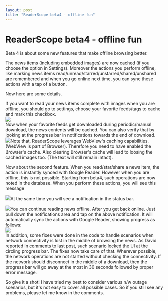 ```yaml
---
layout: post
title: "ReaderScope beta4 - offline fun"
---
```

ReaderScope beta4 - offline fun
===
Beta 4 is about some new features that make offline browsing better.  
  
The news items (including embedded images) are now cached (if you choose the option in Settings). Moreover the actions you perform offline, like marking news items read/unread/starred/unstarred/shared/unshared are remembered and when you go online next time, you can sync these actions with a tap of a button.  
  
Now here are some details.  
  
If you want to read your news items complete with images when you are offline, you should go to settings, choose your favorite feeds/tags to cache and mark this checkbox.  
[![](http://4.bp.blogspot.com/_W6UcJjyXr24/SpVtgW6rN8I/AAAAAAAADUQ/qkDvhMZ6GUM/s400/cache-images-option.png)][0]  
Now when your favorite feeds get downloaded during periodic/manual download, the news contents will be cached. You can also verify that by looking at the progress bar in notifications towards the end of download.  
[![](http://4.bp.blogspot.com/_W6UcJjyXr24/SpVtgwQpZbI/AAAAAAAADUY/aDFVBJcUUSw/s400/caching-contents.png)][1]Note that, ReaderScope leverages WebView's caching capabilities. (WebView is part of Browser). Therefore you need to have enabled the Browser's cache. Also clearing Browser's cache will lead to loosing the cached images too. (The text will still remain intact).  
  
Now about the second feature. When you read/star/share a news item, the action is instantly synced with Google Reader. However when you are offline, this is not possible. Starting from beta4, such operations are now noted in the database. When you perform these actions, you will see this message  
  
[![](http://2.bp.blogspot.com/_W6UcJjyXr24/SpVthdQpkgI/AAAAAAAADUg/pqb8s7zyFmw/s400/offline-save-msg.png)][2]At the same time you will see a notification in the status bar.  
  
[![](http://4.bp.blogspot.com/_W6UcJjyXr24/SpVvwzQRwcI/AAAAAAAADUo/0LTo5K-_9Ow/s400/pending-tasks-notification.png)][3]You can continue reading news offline. After you get back online. Just pull down the notifications area and tap on the above notification. It will automatically sync the actions with Google Reader, showing progress as follows:  
[![](http://3.bp.blogspot.com/_W6UcJjyXr24/SpVv8MRvbKI/AAAAAAAADUw/FLN1C8ppLMI/s400/syncing-notification.png)][4]  
In addition, some fixes were done in the code to handle scenarios when network connectivity is lost in the middle of browsing the news. As David reported in [comments][5] to last post, such scenario locked the UI at the circling progress bar. The fixes now take care of that. Wherever possible, the network operations are not started without checking the connectivity. If the network should disconnect in the middle of a download, then the progress bar will go away at the most in 30 seconds followed by proper error message.  
  
So give it a shot! I have tried my best to consider various n/w outage scenarios, but it's not easy to cover all possible cases. So if you still see any problems, please let me know in the comments.

[0]: http://4.bp.blogspot.com/_W6UcJjyXr24/SpVtgW6rN8I/AAAAAAAADUQ/qkDvhMZ6GUM/s1600-h/cache-images-option.png
[1]: http://4.bp.blogspot.com/_W6UcJjyXr24/SpVtgwQpZbI/AAAAAAAADUY/aDFVBJcUUSw/s1600-h/caching-contents.png
[2]: http://2.bp.blogspot.com/_W6UcJjyXr24/SpVthdQpkgI/AAAAAAAADUg/pqb8s7zyFmw/s1600-h/offline-save-msg.png
[3]: http://4.bp.blogspot.com/_W6UcJjyXr24/SpVvwzQRwcI/AAAAAAAADUo/0LTo5K-_9Ow/s1600-h/pending-tasks-notification.png
[4]: http://3.bp.blogspot.com/_W6UcJjyXr24/SpVv8MRvbKI/AAAAAAAADUw/FLN1C8ppLMI/s1600-h/syncing-notification.png
[5]: https://www.blogger.com/comment.g?blogID=7937326&postID=4027745284798480839
